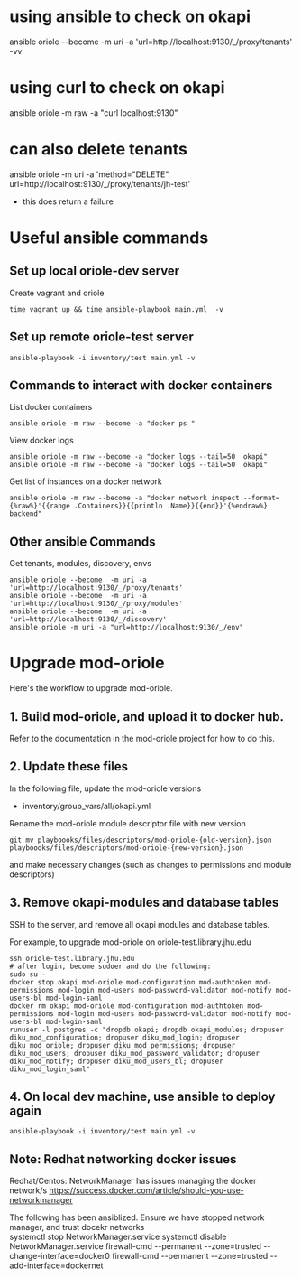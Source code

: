 # using ansible to check on okapi
ansible oriole --become  -m uri -a 'url=http://localhost:9130/_/proxy/tenants' -vv

 # using curl to check on okapi
ansible oriole -m raw -a "curl localhost:9130"

# can also delete tenants
ansible oriole -m uri -a 'method="DELETE" url=http://localhost:9130/_/proxy/tenants/jh-test'
- this does return a failure

# Useful ansible commands

## Set up local oriole-dev server

Create vagrant and oriole

```
time vagrant up && time ansible-playbook main.yml  -v
```

## Set up remote oriole-test server

```
ansible-playbook -i inventory/test main.yml -v
```

## Commands to interact with docker containers

List docker containers

```
ansible oriole -m raw --become -a "docker ps "
```

View docker logs

```
ansible oriole -m raw --become -a "docker logs --tail=50  okapi"
ansible oriole -m raw --become -a "docker logs --tail=50  okapi"
```

Get list of instances on a docker network

```
ansible oriole -m raw --become -a "docker network inspect --format={%raw%}'{{range .Containers}}{{println .Name}}{{end}}'{%endraw%} backend"
```

## Other ansible Commands

Get tenants, modules, discovery, envs

```
ansible oriole --become  -m uri -a 'url=http://localhost:9130/_/proxy/tenants'
ansible oriole --become  -m uri -a 'url=http://localhost:9130/_/proxy/modules'
ansible oriole --become  -m uri -a 'url=http://localhost:9130/_/discovery'
ansible oriole -m uri -a "url=http://localhost:9130/_/env"
```

# Upgrade mod-oriole

Here's the workflow to upgrade mod-oriole.

## 1. Build mod-oriole, and upload it to docker hub.

Refer to the documentation in the mod-oriole project for how to do this.

## 2. Update these files

In the following file, update the mod-oriole versions

* inventory/group_vars/all/okapi.yml

Rename the mod-oriole module descriptor file with new version

```
git mv playboooks/files/descriptors/mod-oriole-{old-version}.json playboooks/files/descriptors/mod-oriole-{new-version}.json
```

and make necessary changes (such as changes to permissions and module descriptors)

## 3. Remove okapi-modules and database tables

SSH to the server, and remove all okapi modules and database tables.

For example, to upgrade mod-oriole on oriole-test.library.jhu.edu

```
ssh oriole-test.library.jhu.edu
# after login, become sudoer and do the following:
sudo su -
docker stop okapi mod-oriole mod-configuration mod-authtoken mod-permissions mod-login mod-users mod-password-validator mod-notify mod-users-bl mod-login-saml
docker rm okapi mod-oriole mod-configuration mod-authtoken mod-permissions mod-login mod-users mod-password-validator mod-notify mod-users-bl mod-login-saml
runuser -l postgres -c "dropdb okapi; dropdb okapi_modules; dropuser diku_mod_configuration; dropuser diku_mod_login; dropuser diku_mod_oriole; dropuser diku_mod_permissions; dropuser diku_mod_users; dropuser diku_mod_password_validator; dropuser diku_mod_notify; dropuser diku_mod_users_bl; dropuser diku_mod_login_saml"
```

## 4. On local dev machine, use ansible to deploy again

```
ansible-playbook -i inventory/test main.yml -v
```

## Note: Redhat networking docker issues

Redhat/Centos: NetworkManager has issues managing the docker network/s
https://success.docker.com/article/should-you-use-networkmanager

The following has been ansiblized.
Ensure we have stopped network manager, and trust docekr networks  
systemctl stop NetworkManager.service
systemctl disable NetworkManager.service
firewall-cmd --permanent --zone=trusted --change-interface=docker0
firewall-cmd --permanent --zone=trusted --add-interface=dockernet
